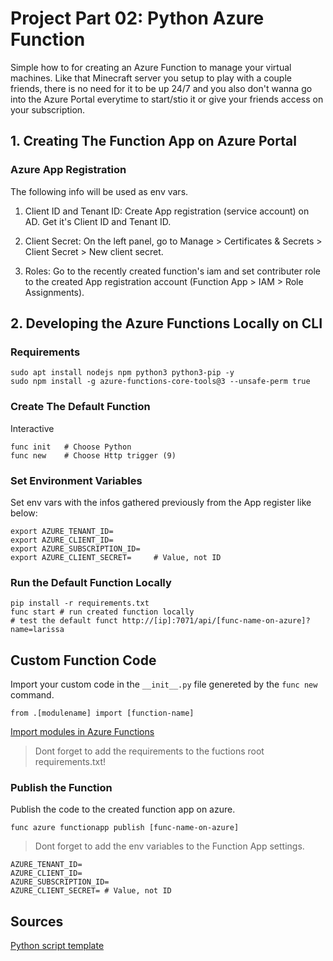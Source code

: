 # Project Part 02: Python Azure Function

Simple how to for creating an Azure Function to manage your virtual machines. Like that Minecraft server you setup to play with a couple friends, there is no need for it to be up 24/7 and you also don't wanna go into the Azure Portal everytime to start/stio it or give your friends access on your subscription.

## 1. Creating The Function App on Azure Portal

### Azure App Registration

The following info will be used as env vars.

1. Client ID and Tenant ID: Create App registration (service account) on AD. Get it's Client ID and Tenant ID.

2. Client Secret: On the left panel, go to Manage > Certificates & Secrets > Client Secret > New client secret. 

4. Roles: Go to the recently created function's iam and set contributer role to the created App registration account (Function App > IAM > Role Assignments).

## 2. Developing the Azure Functions Locally on CLI

### Requirements

~~~~
sudo apt install nodejs npm python3 python3-pip -y
sudo npm install -g azure-functions-core-tools@3 --unsafe-perm true
~~~~

### Create The Default Function

Interactive

~~~~
func init   # Choose Python
func new    # Choose Http trigger (9)
~~~~

### Set Environment Variables

Set env vars with the infos gathered previously from the App register like below:

~~~~
export AZURE_TENANT_ID=
export AZURE_CLIENT_ID=
export AZURE_SUBSCRIPTION_ID=
export AZURE_CLIENT_SECRET=     # Value, not ID
~~~~

### Run the Default Function Locally

~~~~
pip install -r requirements.txt
func start # run created function locally
# test the default funct http://[ip]:7071/api/[func-name-on-azure]?name=larissa
~~~~

## Custom Function Code

Import your custom code in the ``__init__.py`` file genereted by the ``func new`` command.

~~~~
from .[modulename] import [function-name]
~~~~

[Import modules in Azure Functions](https://youtu.be/b2iSGT29CDk?t=1093)

> Dont forget to add the requirements to the fuctions root requirements.txt!

### Publish the Function 

Publish the code to the created function app on azure.

~~~~
func azure functionapp publish [func-name-on-azure]
~~~~

> Dont forget to add the env variables to the Function App settings.

~~~~
AZURE_TENANT_ID=
AZURE_CLIENT_ID=
AZURE_SUBSCRIPTION_ID=
AZURE_CLIENT_SECRET= # Value, not ID
~~~~

## Sources

[Python script template](https://github.com/Azure-Samples/virtual-machines-python-manage)